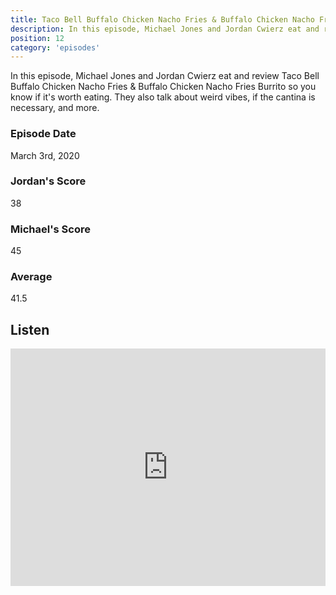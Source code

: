 ```yaml
---
title: Taco Bell Buffalo Chicken Nacho Fries & Buffalo Chicken Nacho Fries Burrito
description: In this episode, Michael Jones and Jordan Cwierz eat and review Taco Bell Buffalo Chicken Nacho Fries & Buffalo Chicken Nacho Fries Burrito so you know if it's worth eating
position: 12
category: 'episodes'
---
```


In this episode, Michael Jones and Jordan Cwierz eat and review Taco Bell Buffalo Chicken Nacho Fries & Buffalo Chicken Nacho Fries Burrito so you know if it's worth eating. They also talk about weird vibes, if the cantina is necessary, and more.

### Episode Date

March 3rd, 2020

### Jordan's Score

38

### Michael's Score

45

### Average

41.5

## Listen

<iframe src="https://open.spotify.com/embed-podcast/episode/7xYDA7vywN4p3e6wovSkBL" loading="lazy" style="border: 0; width: 100%; height: 380px;" allow="encrypted-media"></iframe>
